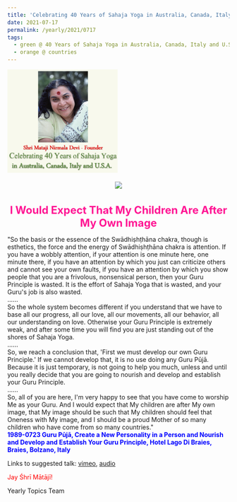 ```yaml
---
title: 'Celebrating 40 Years of Sahaja Yoga in Australia, Canada, Italy and U.S.A. and its Culture, Post 28'
date: 2021-07-17
permalink: /yearly/2021/0717
tags:
  - green @ 40 Years of Sahaja Yoga in Australia, Canada, Italy and U.S.A. and its Culture
  - orange @ countries
---
```


<div style="text-align: left"><img src="/images/Celebrating40YearsSahajaYoga.png" width="250" /></div><br>

<div style="text-align: center"><img src="https://pub-1e517d8c73a64c9c82977d676b1fff72.r2.dev/image729.png" /></div>

<br>
<p style="color:DeepPink; text-align:center">
<font size="+2"><b>I Would Expect That My Children Are After My Own Image</b><br></font>
</p>

<p>
"So the basis or the essence of the Swādhiṣhṭhāna chakra, though is esthetics, the force and the energy of Swādhiṣhṭhāna chakra is attention. If you have a wobbly attention, if your attention is one minute here, one minute there, if you have an attention by which you just can criticize others and cannot see your own faults, if you have an attention by which you show people that you are a frivolous, nonsensical person, then your Guru Principle is wasted. It is the effort of Sahaja Yoga that is wasted, and your Guru's job is also wasted.<br>
......<br>
So the whole system becomes different if you understand that we have to base all our progress, all our love, all our movements, all our behavior, all our understanding on love. Otherwise your Guru Principle is extremely weak, and after some time you will find you are just standing out of the shores of Sahaja Yoga.<br>
......<br>
So, we reach a conclusion that, 'First we must develop our own Guru Principle.' If we cannot develop that, it is no use doing any Guru Pūjā. Because it is just temporary, is not going to help you much, unless and until you really decide that you are going to nourish and develop and establish your Guru Principle.<br>
......<br>
So, all of you are here, I'm very happy to see that you have come to worship Me as your Guru. And I would expect that My children are after My own image, that My image should be such that My children should feel that Oneness with My image, and I should be a proud Mother of so many children who have come from so many countries."<br>
<font color="blue"><b>1989-0723 Guru Pūjā, Create a New Personality in a Person and Nourish and Develop and Establish Your Guru Principle, Hotel Lago Di Braies, Braies, Bolzano, Italy</b></font><br>
</p>

Links to suggested talk: <a href="https://vimeo.com/574392178"> vimeo</a>, <a href="https://soundcloud.com/nirmala-vidya-portal/1989-07-23-guru-puja-m4a"> audio</a><br>

<p style="color:red;">Jay Śhrī Mātājī!<br></p>

Yearly Topics Team